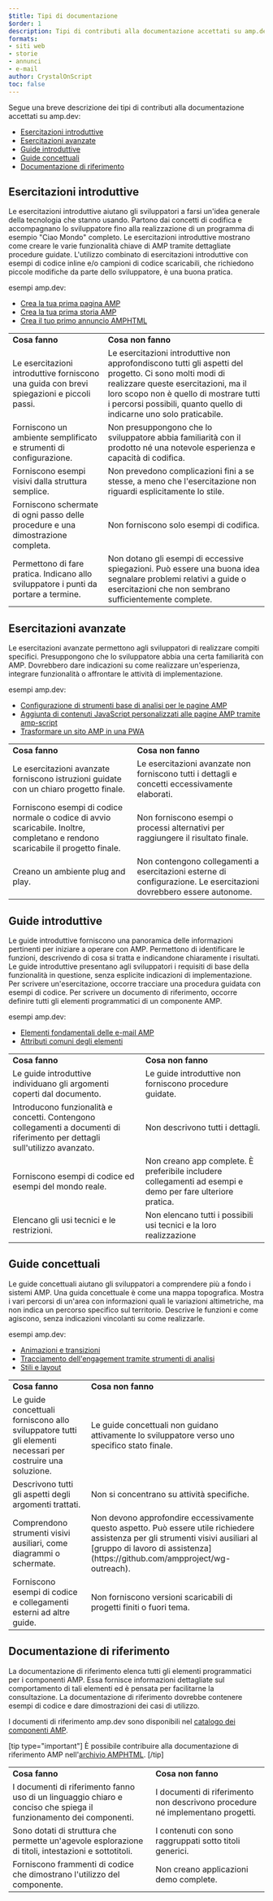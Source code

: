 ```yaml
---
$title: Tipi di documentazione
$order: 1
description: Tipi di contributi alla documentazione accettati su amp.dev
formats:
- siti web
- storie
- annunci
- e-mail
author: CrystalOnScript
toc: false
---
```


Segue una breve descrizione dei tipi di contributi alla documentazione accettati su amp.dev:

- [Esercitazioni introduttive](documentation-types.md?format=websites#introductory-tutorial)
- [Esercitazioni avanzate](documentation-types.md?format=websites#advanced-tutorial)
- [Guide introduttive](documentation-types.md?format=websites#introductory-guide)
- [Guide concettuali](documentation-types.md?format=websites#concept-guide)
- [Documentazione di riferimento](documentation-types.md?format=websites#reference-documentation)

## Esercitazioni introduttive <a name="introductory-tutorial"></a>

Le esercitazioni introduttive aiutano gli sviluppatori a farsi un'idea generale della tecnologia che stanno usando. Partono dai concetti di codifica e accompagnano lo sviluppatore fino alla realizzazione di un programma di esempio "Ciao Mondo" completo. Le esercitazioni introduttive mostrano come creare le varie funzionalità chiave di AMP tramite dettagliate procedure guidate. L'utilizzo combinato di esercitazioni introduttive con esempi di codice inline e/o campioni di codice scaricabili, che richiedono piccole modifiche da parte dello sviluppatore, è una buona pratica.

esempi amp.dev:

- [Crea la tua prima pagina AMP](../../../../documentation/guides-and-tutorials/start/create/index.md?format=websites)
- [Crea la tua prima storia AMP](../../../../documentation/guides-and-tutorials/start/visual_story/index.md?format=stories)
- [Crea il tuo primo annuncio AMPHTML](../../../../documentation/guides-and-tutorials/start/create_amphtml_ad/index.md?format=ads)

<table>
  <tr>
   <td>
<strong>Cosa fanno</strong>
   </td>
   <td>
<strong>Cosa non fanno</strong>
   </td>
  </tr>
  <tr>
   <td>Le esercitazioni introduttive forniscono una guida con brevi spiegazioni e piccoli passi.</td>
   <td>Le esercitazioni introduttive non approfondiscono tutti gli aspetti del progetto. Ci sono molti modi di realizzare queste esercitazioni, ma il loro scopo non è quello di mostrare tutti i percorsi possibili, quanto quello di indicarne uno solo praticabile.</td>
  </tr>
  <tr>
   <td>Forniscono un ambiente semplificato e strumenti di configurazione.</td>
   <td>Non presuppongono che lo sviluppatore abbia familiarità con il prodotto né una notevole esperienza e capacità di codifica.</td>
  </tr>
  <tr>
   <td>Forniscono esempi visivi dalla struttura semplice.</td>
   <td>Non prevedono complicazioni fini a se stesse, a meno che l'esercitazione non riguardi esplicitamente lo stile.</td>
  </tr>
  <tr>
   <td>Forniscono schermate di ogni passo delle procedure e una dimostrazione completa.</td>
   <td>Non forniscono solo esempi di codifica.</td>
  </tr>
  <tr>
   <td>Permettono di fare pratica. Indicano allo sviluppatore i punti da portare a termine.</td>
   <td>Non dotano gli esempi di eccessive spiegazioni. Può essere una buona idea segnalare problemi relativi a guide o esercitazioni che non sembrano sufficientemente complete.</td>
  </tr>
</table>

## Esercitazioni avanzate <a name="advanced-tutorial"></a>

Le esercitazioni avanzate permettono agli sviluppatori di realizzare compiti specifici. Presuppongono che lo sviluppatore abbia una certa familiarità con AMP. Dovrebbero dare indicazioni su come realizzare un'esperienza, integrare funzionalità o affrontare le attività di implementazione.

esempi amp.dev:

- [Configurazione di strumenti base di analisi per le pagine AMP](../../../../documentation/guides-and-tutorials/optimize-measure/tracking-engagement.md?format=websites)
- [Aggiunta di contenuti JavaScript personalizzati alle pagine AMP tramite amp-script](../../../../documentation/guides-and-tutorials/develop/custom-javascript-tutorial.md?format=websites)
- [Trasformare un sito AMP in una PWA](../../../../documentation/guides-and-tutorials/optimize-measure/amp_to_pwa.md?format=websites)

<table>
  <tr>
   <td>
<strong>Cosa fanno</strong>
   </td>
   <td>
<strong>Cosa non fanno</strong>
   </td>
  </tr>
  <tr>
   <td>Le esercitazioni avanzate forniscono istruzioni guidate con un chiaro progetto finale.</td>
   <td>Le esercitazioni avanzate non forniscono tutti i dettagli e concetti eccessivamente elaborati.</td>
  </tr>
  <tr>
   <td>Forniscono esempi di codice normale o codice di avvio scaricabile. Inoltre, completano e rendono scaricabile il progetto finale.</td>
   <td>Non forniscono esempi o processi alternativi per raggiungere il risultato finale.</td>
  </tr>
  <tr>
   <td>Creano un ambiente plug and play.</td>
   <td>Non contengono collegamenti a esercitazioni esterne di configurazione. Le esercitazioni dovrebbero essere autonome.</td>
  </tr>
</table>

## Guide introduttive <a name="introductory-guide"></a>

Le guide introduttive forniscono una panoramica delle informazioni pertinenti per iniziare a operare con AMP. Permettono di identificare le funzioni, descrivendo di cosa si tratta e indicandone chiaramente i risultati. Le guide introduttive presentano agli sviluppatori i requisiti di base della funzionalità in questione, senza esplicite indicazioni di implementazione. Per scrivere un'esercitazione, occorre tracciare una procedura guidata con esempi di codice. Per scrivere un documento di riferimento, occorre definire tutti gli elementi programmatici di un componente AMP.

esempi amp.dev:

- [Elementi fondamentali delle e-mail AMP](../../../../documentation/guides-and-tutorials/learn/email_fundamentals.md?format=email)
- [Attributi comuni degli elementi ](../../../../documentation/guides-and-tutorials/learn/common_attributes.md?format=websites)

<table>
  <tr>
   <td>
<strong>Cosa fanno</strong>
   </td>
   <td>
<strong>Cosa non fanno</strong>
   </td>
  </tr>
  <tr>
   <td>Le guide introduttive individuano gli argomenti coperti dal documento.</td>
   <td>Le guide introduttive non forniscono procedure guidate.</td>
  </tr>
  <tr>
   <td>Introducono funzionalità e concetti. Contengono collegamenti a documenti di riferimento per dettagli sull'utilizzo avanzato.</td>
   <td>Non descrivono tutti i dettagli.</td>
  </tr>
  <tr>
   <td>Forniscono esempi di codice ed esempi del mondo reale.</td>
   <td>Non creano app complete. È preferibile includere collegamenti ad esempi e demo per fare ulteriore pratica.</td>
  </tr>
  <tr>
   <td>Elencano gli usi tecnici e le restrizioni.</td>
   <td>Non elencano tutti i possibili usi tecnici e la loro realizzazione</td>
  </tr>
</table>

## Guide concettuali <a name="concept-guide"></a>

Le guide concettuali aiutano gli sviluppatori a comprendere più a fondo i sistemi AMP. Una guida concettuale è come una mappa topografica. Mostra i vari percorsi di un'area con informazioni quali le variazioni altimetriche, ma non indica un percorso specifico sul territorio. Descrive le funzioni e come agiscono, senza indicazioni vincolanti su come realizzarle.

esempi amp.dev:

- [Animazioni e transizioni](../../../../documentation/guides-and-tutorials/develop/animations/triggering_css_animations.md?format=websites)
- [Tracciamento dell'engagement tramite strumenti di analisi](../../../../documentation/guides-and-tutorials/optimize-measure/configure-analytics/index.md?format=websites)
- [Stili e layout](../../../../documentation/guides-and-tutorials/develop/style_and_layout/index.md?format=websites)

<table>
  <tr>
   <td>
<strong>Cosa fanno</strong>
   </td>
   <td>
<strong>Cosa non fanno</strong>
   </td>
  </tr>
  <tr>
   <td>Le guide concettuali forniscono allo sviluppatore tutti gli elementi necessari per costruire una soluzione.</td>
   <td>Le guide concettuali non guidano attivamente lo sviluppatore verso uno specifico stato finale.</td>
  </tr>
  <tr>
   <td>Descrivono tutti gli aspetti degli argomenti trattati.</td>
   <td>Non si concentrano su attività specifiche.</td>
  </tr>
  <tr>
   <td>Comprendono strumenti visivi ausiliari, come diagrammi o schermate.</td>
   <td>Non devono approfondire eccessivamente questo aspetto. Può essere utile richiedere assistenza per gli strumenti visivi ausiliari al [gruppo di lavoro di assistenza] (https://github.com/ampproject/wg-outreach).</td>
  </tr>
  <tr>
   <td>Forniscono esempi di codice e collegamenti esterni ad altre guide.</td>
   <td>Non forniscono versioni scaricabili di progetti finiti o fuori tema.</td>
  </tr>
</table>

## Documentazione di riferimento <a name="reference-documentation"></a>

La documentazione di riferimento elenca tutti gli elementi programmatici per i componenti AMP. Essa fornisce informazioni dettagliate sul comportamento di tali elementi ed è pensata per facilitarne la consultazione. La documentazione di riferimento dovrebbe contenere esempi di codice e dare dimostrazioni dei casi di utilizzo.

I documenti di riferimento amp.dev sono disponibili nel [catalogo dei componenti AMP](../../../../documentation/components/index.html?format=websites).

[tip type="important"] È possibile contribuire alla documentazione di riferimento AMP  nell'[archivio AMPHTML](https://github.com/ampproject/amphtml). [/tip]

<table>
  <tr>
   <td>
<strong>Cosa fanno</strong>
   </td>
   <td>
<strong>Cosa non fanno</strong>
   </td>
  </tr>
  <tr>
   <td>I documenti di riferimento fanno uso di un linguaggio chiaro e conciso che spiega il funzionamento dei componenti.</td>
   <td>I documenti di riferimento non descrivono procedure né implementano progetti.</td>
  </tr>
  <tr>
   <td>Sono dotati di struttura che permette un'agevole esplorazione di titoli, intestazioni e sottotitoli.</td>
   <td>I contenuti con sono raggruppati sotto titoli generici.</td>
  </tr>
  <tr>
   <td>Forniscono frammenti di codice che dimostrano l'utilizzo del componente.</td>
   <td>Non creano applicazioni demo complete.</td>
  </tr>
</table>
